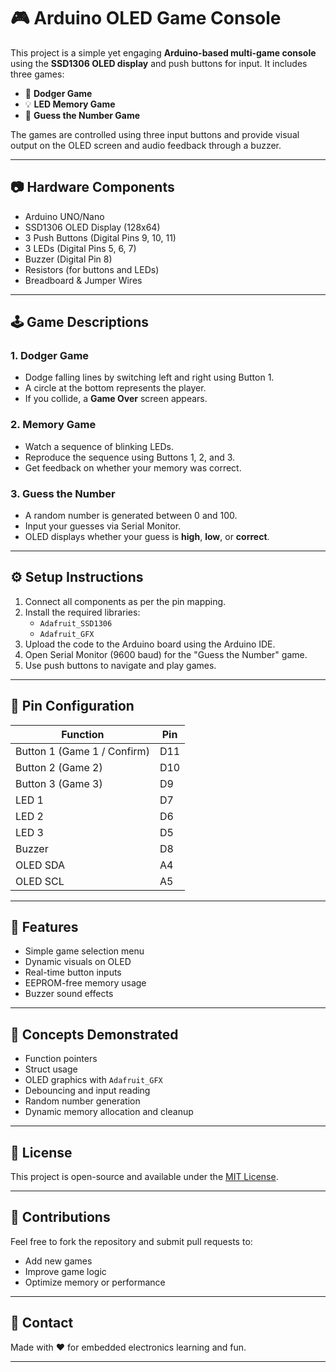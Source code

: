 # 🎮 Arduino OLED Game Console

This project is a simple yet engaging **Arduino-based multi-game console** using the **SSD1306 OLED display** and push buttons for input. It includes three games:

- 🚗 **Dodger Game**
- 💡 **LED Memory Game**
- 🔢 **Guess the Number Game**

The games are controlled using three input buttons and provide visual output on the OLED screen and audio feedback through a buzzer.

---

## 📷 Hardware Components

- Arduino UNO/Nano
- SSD1306 OLED Display (128x64)
- 3 Push Buttons (Digital Pins 9, 10, 11)
- 3 LEDs (Digital Pins 5, 6, 7)
- Buzzer (Digital Pin 8)
- Resistors (for buttons and LEDs)
- Breadboard & Jumper Wires

---

## 🕹️ Game Descriptions

### 1. Dodger Game
- Dodge falling lines by switching left and right using Button 1.
- A circle at the bottom represents the player.
- If you collide, a **Game Over** screen appears.

### 2. Memory Game
- Watch a sequence of blinking LEDs.
- Reproduce the sequence using Buttons 1, 2, and 3.
- Get feedback on whether your memory was correct.

### 3. Guess the Number
- A random number is generated between 0 and 100.
- Input your guesses via Serial Monitor.
- OLED displays whether your guess is **high**, **low**, or **correct**.

---

## ⚙️ Setup Instructions

1. Connect all components as per the pin mapping.
2. Install the required libraries:
   - `Adafruit_SSD1306`
   - `Adafruit_GFX`
3. Upload the code to the Arduino board using the Arduino IDE.
4. Open Serial Monitor (9600 baud) for the "Guess the Number" game.
5. Use push buttons to navigate and play games.

---

## 📌 Pin Configuration

| Function               | Pin   |
|------------------------|-------|
| Button 1 (Game 1 / Confirm) | D11   |
| Button 2 (Game 2)      | D10   |
| Button 3 (Game 3)      | D9    |
| LED 1                  | D7    |
| LED 2                  | D6    |
| LED 3                  | D5    |
| Buzzer                 | D8    |
| OLED SDA               | A4    |
| OLED SCL               | A5    |

---

## 📎 Features

- Simple game selection menu
- Dynamic visuals on OLED
- Real-time button inputs
- EEPROM-free memory usage
- Buzzer sound effects

---

## 🧠 Concepts Demonstrated

- Function pointers
- Struct usage
- OLED graphics with `Adafruit_GFX`
- Debouncing and input reading
- Random number generation
- Dynamic memory allocation and cleanup

---

## 📜 License

This project is open-source and available under the [MIT License](LICENSE).

---

## 🤝 Contributions

Feel free to fork the repository and submit pull requests to:
- Add new games
- Improve game logic
- Optimize memory or performance

---

## 💬 Contact

Made with ❤️ for embedded electronics learning and fun.

---


